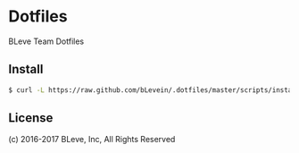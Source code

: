 
# Dotfiles

BLeve Team Dotfiles

## Install
```bash
$ curl -L https://raw.github.com/bLevein/.dotfiles/master/scripts/install.sh | sh
```

## License

(c) 2016-2017 BLeve, Inc, All Rights Reserved
